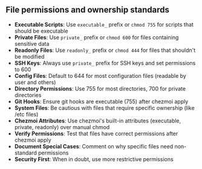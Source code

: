 ## File permissions and ownership standards

- **Executable Scripts**: Use `executable_` prefix or `chmod 755` for scripts that should be executable
- **Private Files**: Use `private_` prefix or `chmod 600` for files containing sensitive data
- **Readonly Files**: Use `readonly_` prefix or `chmod 444` for files that shouldn't be modified
- **SSH Keys**: Always use `private_` prefix for SSH keys and set permissions to 600
- **Config Files**: Default to 644 for most configuration files (readable by user and others)
- **Directory Permissions**: Use 755 for most directories, 700 for private directories
- **Git Hooks**: Ensure git hooks are executable (755) after chezmoi apply
- **System Files**: Be cautious with files that require specific ownership (like /etc files)
- **Chezmoi Attributes**: Use chezmoi's built-in attributes (executable, private, readonly) over manual chmod
- **Verify Permissions**: Test that files have correct permissions after chezmoi apply
- **Document Special Cases**: Comment on why specific files need non-standard permissions
- **Security First**: When in doubt, use more restrictive permissions

